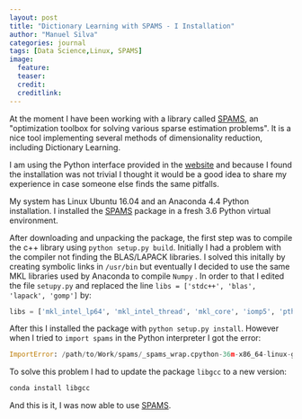 ```yaml
---
layout: post
title: "Dictionary Learning with SPAMS - I Installation"
author: "Manuel Silva"
categories: journal
tags: [Data Science,Linux, SPAMS]
image:
  feature: 
  teaser: 
  credit:
  creditlink:
---
```


At the moment I have been working with a library called [SPAMS](http://spams-devel.gforge.inria.fr/), an "optimization toolbox for solving various sparse estimation problems". It is a nice tool implementing several methods of dimensionality reduction, including Dictionary Learning.

I am using the Python interface provided in the [website](http://spams-devel.gforge.inria.fr/) and because I found the installation was not trivial I thought it would be a good idea to share my experience in case someone else finds the same pitfalls.

My system has Linux Ubuntu 16.04 and an Anaconda 4.4 Python installation. I installed the [SPAMS](http://spams-devel.gforge.inria.fr/) package in a  fresh 3.6 Python virtual environment.

After downloading and unpacking the package, the first step was to compile the c++ library using ```python setup.py build```. Initially I had a problem with the compiler not finding the BLAS/LAPACK libraries. I solved this initally by creating symbolic links in ```/usr/bin``` but eventually I decided to use the same MKL libraries used by Anaconda to compile ```Numpy``` . In order to that I edited the file ```setupy.py``` and replaced the line ```libs = ['stdc++', 'blas', 'lapack', 'gomp']``` by:

```python
libs = ['mkl_intel_lp64', 'mkl_intel_thread', 'mkl_core', 'iomp5', 'pthread']+['stdc++', 'gomp']
```

After this I installed the package with ```python setup.py install```. However when I tried to ```import spams``` in the Python interpreter I got the error:

```python
ImportError: /path/to/Work/spams/_spams_wrap.cpython-36m-x86_64-linux-gnu.so: undefined symbol: _ZTTNSt7__cxx1119basic_istringstreamIcSt11char_traitsIcESaIcEEE
```

To solve this problem I had to update the package ```libgcc``` to a new version:

```python
conda install libgcc
```

And this is it, I was now able to use [SPAMS](http://spams-devel.gforge.inria.fr/).